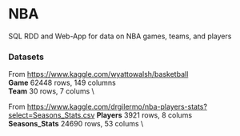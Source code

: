# NBA
SQL RDD and Web-App for data on NBA games, teams, and players 

### Datasets
From https://www.kaggle.com/wyattowalsh/basketball \
**Game** 62448 rows, 149 columns \
**Team** 30 rows, 7 colums \

From https://www.kaggle.com/drgilermo/nba-players-stats?select=Seasons_Stats.csv
**Players** 3921 rows, 8 colums \
**Seasons_Stats** 24690 rows, 53 colums \

